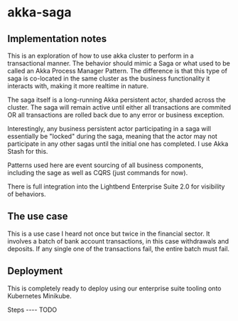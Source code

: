 # akka-saga

## Implementation notes

This is an exploration of how to use akka cluster to perform in a transactional manner. The behavior
should mimic a Saga or what used to be called an Akka Process Manager Pattern. The difference is that
this type of saga is co-located in the same cluster as the business functionality it interacts with,
making it more realtime in nature.

The saga itself is a long-running Akka persistent actor, sharded across the cluster. The saga will 
remain active until either all transactions are commited OR all transactions are rolled back due to 
any error or business exception.

Interestingly, any business persistent actor participating in a saga will essentially be "locked"
during the saga, meaning that the actor may not participate in any other sagas until the initial 
one has completed. I use Akka Stash for this.

Patterns used here are event sourcing of all business components, including the sage as well as 
CQRS (just commands for now).

There is full integration into the Lightbend Enterprise Suite 2.0 for visibility of behaviors.

## The use case

This is a use case I heard not once but twice in the financial sector. It involves a batch of bank
account transactions, in this case withdrawals and deposits. If any single one of the transactions
fail, the entire batch must fail.

## Deployment

This is completely ready to deploy using our enterprise suite tooling onto Kubernetes Minikube.

Steps ---- TODO